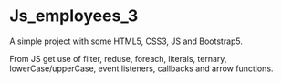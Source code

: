 # Js_employees_3
A simple project with some HTML5, CSS3, JS and Bootstrap5.

From JS get use of filter, reduse, foreach, literals, ternary, lowerCase/upperCase, event listeners, callbacks and arrow functions.

